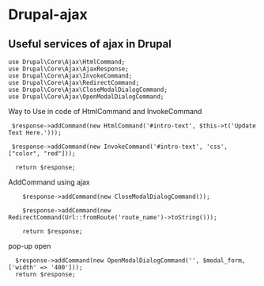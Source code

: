 # Drupal-ajax
Useful services of ajax in Drupal
---------------------------------


    use Drupal\Core\Ajax\HtmlCommand;
    use Drupal\Core\Ajax\AjaxResponse;
    use Drupal\Core\Ajax\InvokeCommand;
    use Drupal\Core\Ajax\RedirectCommand;
    use Drupal\Core\Ajax\CloseModalDialogCommand;
    use Drupal\Core\Ajax\OpenModalDialogCommand;
    

Way to Use in code of HtmlCommand and InvokeCommand 

     $response->addCommand(new HtmlCommand('#intro-text', $this->t('Update Text Here.')));
     
     $response->addCommand(new InvokeCommand('#intro-text', 'css', ["color", "red"]));
     
      return $response;
      
 AddCommand using ajax
 
        $response->addCommand(new CloseModalDialogCommand());
        
        $response->addCommand(new RedirectCommand(Url::fromRoute('route_name')->toString()));
        
        return $response;        
      
 pop-up open
 
      $response->addCommand(new OpenModalDialogCommand('', $modal_form, ['width' => '400']));
      return $response;
      
      
          
          
